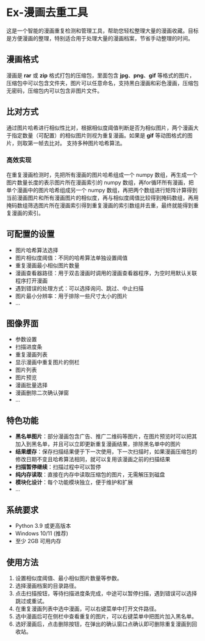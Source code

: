 # Ex-漫画去重工具

这是一个智能的漫画重复检测和管理工具，帮助您轻松整理大量的漫画收藏。目标是方便漫画的整理，特别适合用于处理大量的漫画档案，节省手动整理的时间。

## 漫画格式

漫画是 **rar** 或 **zip** 格式打包的压缩包，里面包含 **jpg**、**png**、**gif** 等格式的图片，压缩包中可以包含文件夹，图片可以任意命名，支持黑白漫画和彩色漫画，压缩包无密码，压缩包内可以包含非图片文件。

## 比对方式

通过图片哈希进行相似性比对，根据相似度阈值判断是否为相似图片，两个漫画大于指定数量（可配置）的相似图片则视为重复漫画。如果是 **gif** 等动图格式的图片，则取第一帧去比对。
支持多种图片哈希算法。

### 高效实现

在重复漫画检测时，先把所有漫画的图片哈希组成一个 numpy 数组，再生成一个图片数量长度的表示图片所在漫画索引的 numpy 数组，再for循环所有漫画，把单个漫画中的图片哈希组成另一个 numpy 数组，再把两个数组进行矩阵计算得到当前漫画图片和所有漫画图片的相似度，再与相似度阈值比较得到掩码数组，再用掩码数组筛选图片所在漫画索引得到重复漫画的索引数组并去重，最终就能得到重复漫画的索引。

## 可配置的设置

- 图片哈希算法选择
- 图片相似度阈值：不同的哈希算法单独设置阈值
- 重复漫画最小相似图片数量
- 漫画查看器路径：用于双击漫画时调用的漫画查看器程序，为空时用默认关联程序打开漫画
- 遇到错误的处理方式：可以选择询问、跳过、中止扫描
- 图片最小分辨率：用于排除一些尺寸太小的图片
- ...

## 图像界面

- 参数设置
- 扫描进度条
- 重复漫画列表
- 显示漫画中重复图片的侧栏
- 图片列表
- 图片预览
- 漫画批量选择
- 漫画删除二次确认弹窗
- ...

## 特色功能

- **黑名单图片**：部分漫画包含广告、推广二维码等图片，在图片预览时可以把其加入到黑名单，并且可以立即更新重复漫画结果，排除黑名单中的图片
- **结果缓存**：保存扫描结果便于下一次使用，下一次扫描时，如果漫画压缩包的修改日期不变且哈希算法相同，就可以复用该漫画之前的扫描结果
- **扫描暂停继续**：扫描过程中可以暂停
- **纯内存读取**：直接在内存中读取压缩包的图片，无需解压到磁盘
- **模块化设计**：每个功能模块独立，便于维护和扩展
- ...

## 系统要求
- Python 3.9 或更高版本
- Windows 10/11 (推荐)
- 至少 2GB 可用内存

## 使用方法

1. 设置相似度阈值、最小相似图片数量等参数。
2. 选择漫画档案的目录路径。
3. 点击扫描按钮，等待扫描进度条完成，中途可以暂停扫描，遇到错误可以选择跳过或重试。
4. 在重复漫画列表中选中漫画，可以右键菜单中打开文件路径。
5. 选中漫画后可在侧栏中查看重复的图片，可以右键菜单中把图片加入黑名单。
6. 选好漫画后，点击删除按钮，在弹出的确认窗口点确认即可删除重复漫画到回收站。